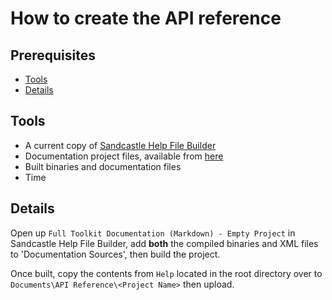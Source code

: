 # How to create the API reference

## Prerequisites
* [Tools](#tools)
* [Details](#details)

## Tools

* A current copy of [Sandcastle Help File Builder](https://github.com/EWSoftware/SHFB/releases)
* Documentation project files, available from [here](https://github.com/Krypton-Suite/Help-Files)
* Built binaries and documentation files
* Time

## Details

Open up `Full Toolkit Documentation (Markdown) - Empty Project` in Sandcastle Help File Builder, add **both** the compiled binaries and XML files to 'Documentation Sources', then build the project.

Once built, copy the contents from `Help` located in the root directory over to `Documents\API Reference\<Project Name>` then upload.